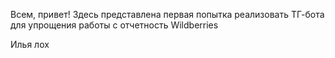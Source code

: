 Всем, привет!
Здесь представлена первая попытка реализовать ТГ-бота для упрощения работы с отчетность Wildberries

Илья лох
